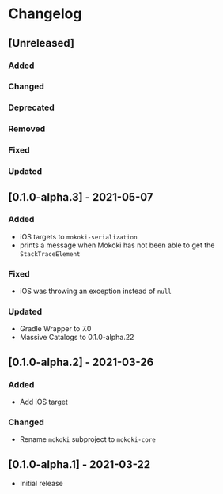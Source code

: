# Changelog

## [Unreleased]

### Added

### Changed

### Deprecated

### Removed

### Fixed

### Updated


## [0.1.0-alpha.3] - 2021-05-07

### Added
- iOS targets to `mokoki-serialization`
- prints a message when Mokoki has not been able to get the `StackTraceElement`

### Fixed
- iOS was throwing an exception instead of `null`

### Updated
- Gradle Wrapper to 7.0
- Massive Catalogs to 0.1.0-alpha.22

## [0.1.0-alpha.2] - 2021-03-26

### Added
- Add iOS target

### Changed
- Rename `mokoki` subproject to `mokoki-core`

## [0.1.0-alpha.1] - 2021-03-22
- Initial release
